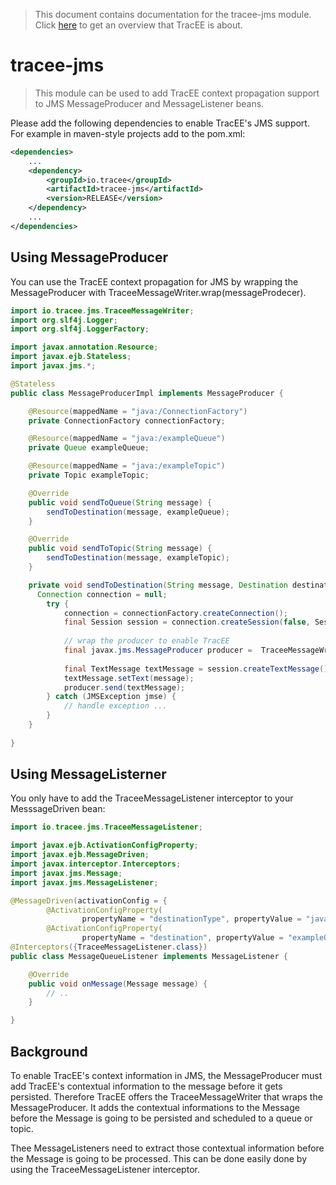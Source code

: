 > This document contains documentation for the tracee-jms module. Click [here](/README.md) to get an overview that TracEE is about.

# tracee-jms

> This module can be used to add TracEE context propagation support to JMS MessageProducer and MessageListener beans.


Please add the following dependencies to enable TracEE's JMS support. For example in maven-style projects add to the pom.xml:

```xml
<dependencies>
    ...
    <dependency>
        <groupId>io.tracee</groupId>
        <artifactId>tracee-jms</artifactId>
        <version>RELEASE</version>
    </dependency>
    ...
</dependencies>
```

## Using MessageProducer
You can use the TracEE context propagation for JMS by wrapping the MessageProducer with TraceeMessageWriter.wrap(messageProdecer).

```java
import io.tracee.jms.TraceeMessageWriter;
import org.slf4j.Logger;
import org.slf4j.LoggerFactory;

import javax.annotation.Resource;
import javax.ejb.Stateless;
import javax.jms.*;

@Stateless
public class MessageProducerImpl implements MessageProducer {

  	@Resource(mappedName = "java:/ConnectionFactory")
	private ConnectionFactory connectionFactory;

	@Resource(mappedName = "java:/exampleQueue")
	private Queue exampleQueue;

	@Resource(mappedName = "java:/exampleTopic")
	private Topic exampleTopic;

	@Override
	public void sendToQueue(String message) {
		sendToDestination(message, exampleQueue);
	}

	@Override
	public void sendToTopic(String message) {
		sendToDestination(message, exampleTopic);
	}

	private void sendToDestination(String message, Destination destination) {
	  Connection connection = null;
		try {
			connection = connectionFactory.createConnection();
			final Session session = connection.createSession(false, Session.AUTO_ACKNOWLEDGE);
	    
		  	// wrap the producer to enable TracEE
		  	final javax.jms.MessageProducer producer = 	TraceeMessageWriter.wrap(session.createProducer(destination));
		  
		  	final TextMessage textMessage = session.createTextMessage();
		  	textMessage.setText(message);
		  	producer.send(textMessage);
		} catch (JMSException jmse) {
			// handle exception ...
		}
	}
	
}

```

## Using MessageListerner
You only have to add the TraceeMessageListener interceptor to your MesssageDriven bean:

```java
import io.tracee.jms.TraceeMessageListener;

import javax.ejb.ActivationConfigProperty;
import javax.ejb.MessageDriven;
import javax.interceptor.Interceptors;
import javax.jms.Message;
import javax.jms.MessageListener;

@MessageDriven(activationConfig = {
		@ActivationConfigProperty(
				propertyName = "destinationType", propertyValue = "javax.jms.Queue"),
		@ActivationConfigProperty(
				propertyName = "destination", propertyValue = "exampleQueue")})
@Interceptors({TraceeMessageListener.class})
public class MessageQueueListener implements MessageListener {

	@Override
	public void onMessage(Message message) {
		// .. 
	}

}
```

## Background
To enable TracEE's context information in JMS, the MessageProducer must add TracEE's contextual information to the message before it gets persisted. Therefore TracEE offers the TraceeMessageWriter that wraps the MessageProducer.
It adds the contextual informations to the Message before the Message is going to be persisted and scheduled to a queue or topic.

Thee MessageListeners need to extract those contextual information before the Message is going to be processed.
This can be done easily done by using the TraceeMessageListener interceptor.

